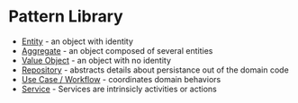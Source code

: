 # Pattern Library

- [Entity](./entity.md) - an object with identity
- [Aggregate](./aggregate.md) - an object composed of several entities
- [Value Object](./value-object.md) - an object with no identity
- [Repository](./repository.md) - abstracts details about persistance out of the domain code
- [Use Case / Workflow](./use-case-workflow.md) - coordinates domain behaviors
- [Service](./service.md) - Services are intrinsicly activities or actions
